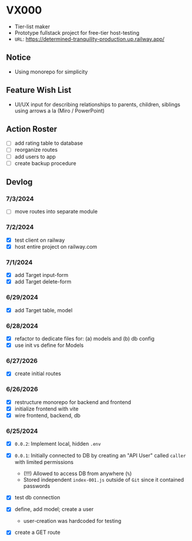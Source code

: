 

# VX000
- Tier-list maker
- Prototype fullstack project for free-tier host-testing
- `URL`: https://determined-tranquility-production.up.railway.app/


## Notice
- Using monorepo for simplicity

## Feature Wish List
- UI/UX input for describing relationships to parents, children, siblings using arrows a la (Miro / PowerPoint)

## Action Roster
- [ ] add rating table to database
- [ ] reorganize routes
- [ ] add users to app
- [ ] create backup procedure

## Devlog

### 7/3/2024
- [ ] move routes into separate module

### 7/2/2024
- [x] test client on railway
- [x] host entire project on railway.com

### 7/1/2024
- [x] add Target input-form
- [x] add Target delete-form

### 6/29/2024
- [x] add Target table, model

### 6/28/2024
- [x] refactor to dedicate files for: (a) models and (b) db config
- [x] use init vs define for Models

### 6/27/2026
- [x] create initial routes

### 6/26/2026
- [x] restructure monorepo for backend and frontend
- [x] initialize frontend with vite
- [x] wire frontend, backend, db

### 6/25/2024
- [x] `0.0.2`: Implement local, hidden `.env`
- [x] `0.0.1`: Initially connected to DB by creating an "API User" called `caller` with limited permissions
    - (!!!) Allowed to access DB from anywhere (`%`)
    - Stored independent `index-001.js` outside of `Git` since it contained passwords
- [x] test db connection
- [x] define, add model; create a user
    - user-creation was hardcoded for testing
- [x] create a GET route












